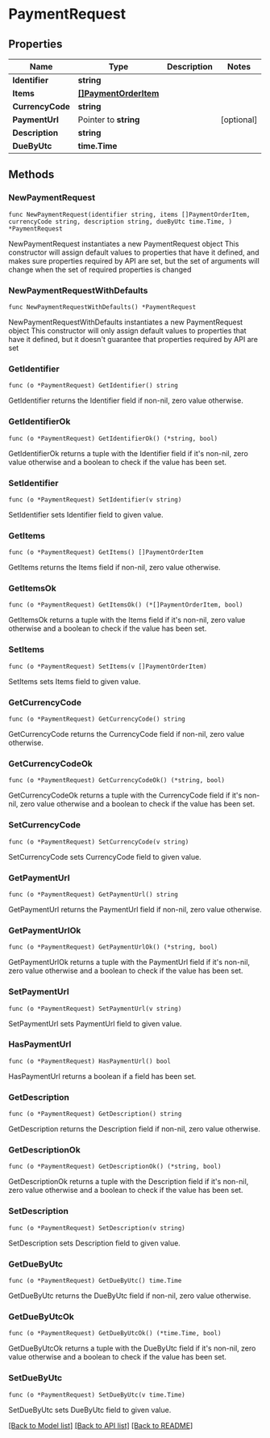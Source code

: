 # PaymentRequest

## Properties

Name | Type | Description | Notes
------------ | ------------- | ------------- | -------------
**Identifier** | **string** |  | 
**Items** | [**[]PaymentOrderItem**](PaymentOrderItem.md) |  | 
**CurrencyCode** | **string** |  | 
**PaymentUrl** | Pointer to **string** |  | [optional] 
**Description** | **string** |  | 
**DueByUtc** | **time.Time** |  | 

## Methods

### NewPaymentRequest

`func NewPaymentRequest(identifier string, items []PaymentOrderItem, currencyCode string, description string, dueByUtc time.Time, ) *PaymentRequest`

NewPaymentRequest instantiates a new PaymentRequest object
This constructor will assign default values to properties that have it defined,
and makes sure properties required by API are set, but the set of arguments
will change when the set of required properties is changed

### NewPaymentRequestWithDefaults

`func NewPaymentRequestWithDefaults() *PaymentRequest`

NewPaymentRequestWithDefaults instantiates a new PaymentRequest object
This constructor will only assign default values to properties that have it defined,
but it doesn't guarantee that properties required by API are set

### GetIdentifier

`func (o *PaymentRequest) GetIdentifier() string`

GetIdentifier returns the Identifier field if non-nil, zero value otherwise.

### GetIdentifierOk

`func (o *PaymentRequest) GetIdentifierOk() (*string, bool)`

GetIdentifierOk returns a tuple with the Identifier field if it's non-nil, zero value otherwise
and a boolean to check if the value has been set.

### SetIdentifier

`func (o *PaymentRequest) SetIdentifier(v string)`

SetIdentifier sets Identifier field to given value.


### GetItems

`func (o *PaymentRequest) GetItems() []PaymentOrderItem`

GetItems returns the Items field if non-nil, zero value otherwise.

### GetItemsOk

`func (o *PaymentRequest) GetItemsOk() (*[]PaymentOrderItem, bool)`

GetItemsOk returns a tuple with the Items field if it's non-nil, zero value otherwise
and a boolean to check if the value has been set.

### SetItems

`func (o *PaymentRequest) SetItems(v []PaymentOrderItem)`

SetItems sets Items field to given value.


### GetCurrencyCode

`func (o *PaymentRequest) GetCurrencyCode() string`

GetCurrencyCode returns the CurrencyCode field if non-nil, zero value otherwise.

### GetCurrencyCodeOk

`func (o *PaymentRequest) GetCurrencyCodeOk() (*string, bool)`

GetCurrencyCodeOk returns a tuple with the CurrencyCode field if it's non-nil, zero value otherwise
and a boolean to check if the value has been set.

### SetCurrencyCode

`func (o *PaymentRequest) SetCurrencyCode(v string)`

SetCurrencyCode sets CurrencyCode field to given value.


### GetPaymentUrl

`func (o *PaymentRequest) GetPaymentUrl() string`

GetPaymentUrl returns the PaymentUrl field if non-nil, zero value otherwise.

### GetPaymentUrlOk

`func (o *PaymentRequest) GetPaymentUrlOk() (*string, bool)`

GetPaymentUrlOk returns a tuple with the PaymentUrl field if it's non-nil, zero value otherwise
and a boolean to check if the value has been set.

### SetPaymentUrl

`func (o *PaymentRequest) SetPaymentUrl(v string)`

SetPaymentUrl sets PaymentUrl field to given value.

### HasPaymentUrl

`func (o *PaymentRequest) HasPaymentUrl() bool`

HasPaymentUrl returns a boolean if a field has been set.

### GetDescription

`func (o *PaymentRequest) GetDescription() string`

GetDescription returns the Description field if non-nil, zero value otherwise.

### GetDescriptionOk

`func (o *PaymentRequest) GetDescriptionOk() (*string, bool)`

GetDescriptionOk returns a tuple with the Description field if it's non-nil, zero value otherwise
and a boolean to check if the value has been set.

### SetDescription

`func (o *PaymentRequest) SetDescription(v string)`

SetDescription sets Description field to given value.


### GetDueByUtc

`func (o *PaymentRequest) GetDueByUtc() time.Time`

GetDueByUtc returns the DueByUtc field if non-nil, zero value otherwise.

### GetDueByUtcOk

`func (o *PaymentRequest) GetDueByUtcOk() (*time.Time, bool)`

GetDueByUtcOk returns a tuple with the DueByUtc field if it's non-nil, zero value otherwise
and a boolean to check if the value has been set.

### SetDueByUtc

`func (o *PaymentRequest) SetDueByUtc(v time.Time)`

SetDueByUtc sets DueByUtc field to given value.



[[Back to Model list]](../README.md#documentation-for-models) [[Back to API list]](../README.md#documentation-for-api-endpoints) [[Back to README]](../README.md)


